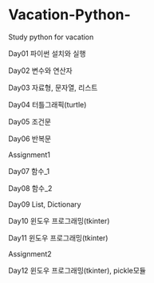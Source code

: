 # Vacation-Python-


Study python for vacation

Day01   파이썬 설치와 실행

Day02   변수와 연산자

Day03   자료형, 문자열, 리스트

Day04   터틀그래픽(turtle)

Day05   조건문

Day06   반복문

Assignment1

Day07   함수_1

Day08   함수_2

Day09   List, Dictionary

Day10   윈도우 프로그래밍(tkinter)

Day11   윈도우 프로그래밍(tkinter)

Assignment2

Day12   윈도우 프로그래밍(tkinter), pickle모듈
